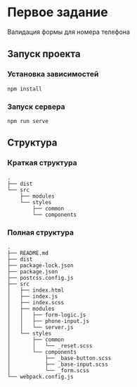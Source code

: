 # Первое задание 
Валидация формы для номера телефона

## Запуск проекта
### Установка зависимостей
```
npm install
```

### Запуск сервера
```
npm run serve
```
## Структура 
### Краткая структура 
```
.
├── dist
└── src
    ├── modules        
    └── styles
        ├── common
        └── components 
```

### Полная структура 
```
.
├── README.md
├── dist
├── package-lock.json
├── package.json
├── postcss.config.js
├── src
│   ├── index.html
│   ├── index.js
│   ├── index.scss
│   ├── modules
│   │   ├── form-logic.js
│   │   ├── phone-input.js
│   │   └── server.js
│   └── styles
│       ├── common
│       │   └── _reset.scss
│       └── components
│           ├── _base-button.scss
│           ├── _base-input.scss
│           └── _form.scss
└── webpack.config.js
```